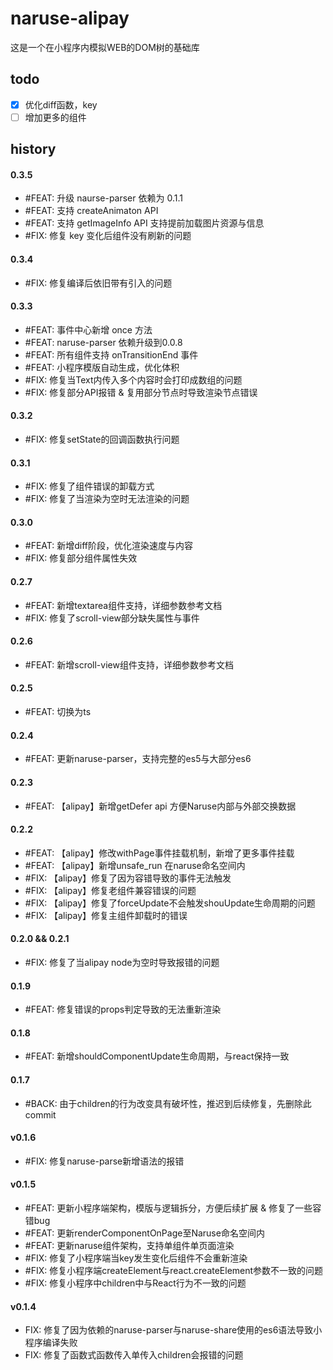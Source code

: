 # naruse-alipay

这是一个在小程序内模拟WEB的DOM树的基础库


## todo
+ [x] 优化diff函数，key
+ [ ] 增加更多的组件

## history
#### 0.3.5
+ #FEAT: 升级 naurse-parser 依赖为 0.1.1
+ #FEAT: 支持 createAnimaton API
+ #FEAT: 支持 getImageInfo API 支持提前加载图片资源与信息
+ #FIX: 修复 key 变化后组件没有刷新的问题
#### 0.3.4
+ #FIX: 修复编译后依旧带有引入的问题
#### 0.3.3
+ #FEAT: 事件中心新增 once 方法
+ #FEAT: naruse-parser 依赖升级到0.0.8
+ #FEAT: 所有组件支持 onTransitionEnd 事件
+ #FEAT: 小程序模版自动生成，优化体积
+ #FIX: 修复当Text内传入多个内容时会打印成数组的问题
+ #FIX: 修复部分API报错 & 复用部分节点时导致渲染节点错误

#### 0.3.2
+ #FIX: 修复setState的回调函数执行问题
#### 0.3.1
+ #FIX: 修复了组件错误的卸载方式
+ #FIX: 修复了当渲染为空时无法渲染的问题
#### 0.3.0
+ #FEAT: 新增diff阶段，优化渲染速度与内容
+ #FIX: 修复部分组件属性失效
#### 0.2.7
+ #FEAT: 新增textarea组件支持，详细参数参考文档
+ #FIX: 修复了scroll-view部分缺失属性与事件
#### 0.2.6
+ #FEAT: 新增scroll-view组件支持，详细参数参考文档
#### 0.2.5
+ #FEAT: 切换为ts
#### 0.2.4
+ #FEAT: 更新naruse-parser，支持完整的es5与大部分es6
#### 0.2.3
+ #FEAT: 【alipay】新增getDefer api 方便Naruse内部与外部交换数据
#### 0.2.2
+ #FEAT: 【alipay】修改withPage事件挂载机制，新增了更多事件挂载
+ #FEAT: 【alipay】新增unsafe_run 在naruse命名空间内
+ #FIX: 【alipay】修复了因为容错导致的事件无法触发
+ #FIX: 【alipay】修复老组件兼容错误的问题
+ #FIX: 【alipay】修复了forceUpdate不会触发shouUpdate生命周期的问题
+ #FIX: 【alipay】修复主组件卸载时的错误
#### 0.2.0 && 0.2.1
+ #FIX: 修复了当alipay node为空时导致报错的问题
#### 0.1.9
+ #FEAT: 修复错误的props判定导致的无法重新渲染
#### 0.1.8
+ #FEAT: 新增shouldComponentUpdate生命周期，与react保持一致
#### 0.1.7
+ #BACK: 由于children的行为改变具有破坏性，推迟到后续修复，先删除此commit
#### v0.1.6
+ #FIX: 修复naruse-parse新增语法的报错
#### v0.1.5
+ #FEAT: 更新小程序端架构，模版与逻辑拆分，方便后续扩展 & 修复了一些容错bug
+ #FEAT: 更新renderComponentOnPage至Naruse命名空间内
+ #FEAT: 更新naruse组件架构，支持单组件单页面渲染
+ #FIX: 修复了小程序端当key发生变化后组件不会重新渲染
+ #FIX: 修复小程序端createElement与react.createElement参数不一致的问题
+ #FIX: 修复小程序中children中与React行为不一致的问题
#### v0.1.4
+ FIX: 修复了因为依赖的naruse-parser与naruse-share使用的es6语法导致小程序编译失败
+ FIX: 修复了函数式函数传入单传入children会报错的问题